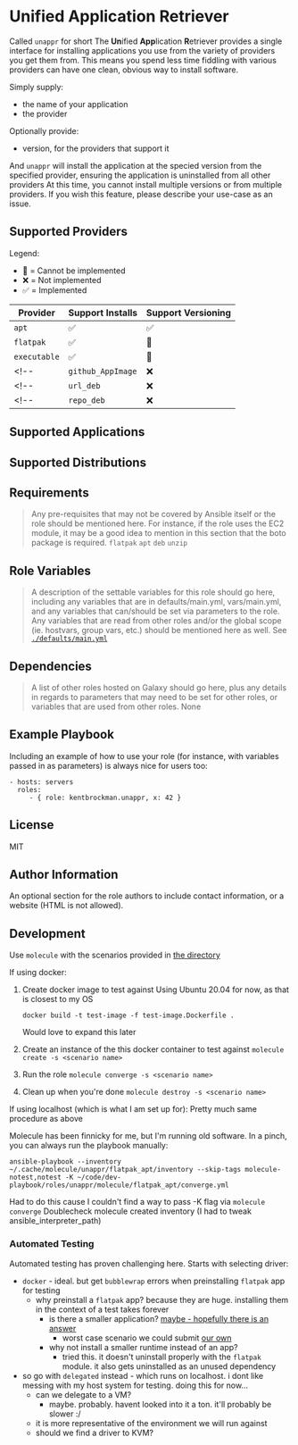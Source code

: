 **Un**ified **App**lication **R**etriever
=========

Called `unappr` for short 
The **Un**ified **App**lication **R**etriever provides a single interface for installing applications you use from the variety of providers you get them from.
This means you spend less time fiddling with various providers can have one clean, obvious way to install software.

Simply supply:
- the name of your application
- the provider

Optionally provide:
- version, for the providers that support it

And `unappr` will install the application at the specied version from the specified provider, ensuring the application is uninstalled from all other providers
At this time, you cannot install multiple versions or from multiple providers.
If you wish this feature, please describe your use-case as an issue.

## Supported Providers

Legend:
- 🛑  = Cannot be implemented
- ❌ = Not implemented
- ✅ = Implemented

| Provider | Support Installs | Support Versioning |
| -- | -- | -- |
| `apt` | ✅ | ✅ |
| `flatpak` | ✅ | 🛑 |
| `executable` | ✅ | 🛑 |
<!-- | `github_AppImage` | ❌ | ❌ | -->
<!-- | `url_deb` | ❌ | ❌ | -->
<!-- | `repo_deb` | ❌ | ❌ | -->

## Supported Applications

## Supported Distributions

Requirements
------------

> Any pre-requisites that may not be covered by Ansible itself or the role should be mentioned here. For instance, if the role uses the EC2 module, it may be a good idea to mention in this section that the boto package is required.
`flatpak`
`apt`
`deb`
`unzip`

Role Variables
--------------

> A description of the settable variables for this role should go here, including any variables that are in defaults/main.yml, vars/main.yml, and any variables that can/should be set via parameters to the role. Any variables that are read from other roles and/or the global scope (ie. hostvars, group vars, etc.) should be mentioned here as well.
See [`./defaults/main.yml`](./defaults/main.yml)

Dependencies
------------

> A list of other roles hosted on Galaxy should go here, plus any details in regards to parameters that may need to be set for other roles, or variables that are used from other roles.
None

Example Playbook
----------------

Including an example of how to use your role (for instance, with variables passed in as parameters) is always nice for users too:

    - hosts: servers
      roles:
         - { role: kentbrockman.unappr, x: 42 }

License
-------

MIT

Author Information
------------------

An optional section for the role authors to include contact information, or a website (HTML is not allowed).

## Development

Use `molecule` with the scenarios provided in [the directory](./molecule)

If using docker:

1. Create docker image to test against
   Using Ubuntu 20.04 for now, as that is closest to my OS

   `docker build -t test-image -f test-image.Dockerfile .`

   Would love to expand this later

2. Create an instance of the this docker container to test against
  `molecule create -s <scenario name>`

3. Run the role
  `molecule converge -s <scenario name>`

4. Clean up when you're done
  `molecule destroy -s <scenario name>`

If using localhost (which is what I am set up for):
Pretty much same procedure as above

Molecule has been finnicky for me, but I'm running old software.
In a pinch, you can always run the playbook manually:

`ansible-playbook --inventory ~/.cache/molecule/unappr/flatpak_apt/inventory --skip-tags molecule-notest,notest -K ~/code/dev-playbook/roles/unappr/molecule/flatpak_apt/converge.yml`

Had to do this cause I couldn't find a way to pass -K flag via `molecule converge`
Doublecheck molecule created inventory (I had to tweak ansible_interpreter_path)

### Automated Testing

Automated testing has proven challenging here.
Starts with selecting driver:
- `docker` - ideal. but get `bubblewrap` errors when preinstalling `flatpak` app for testing
  - why preinstall a `flatpak` app? because they are huge. installing them in the context of a test takes forever
    - is there a smaller application? [maybe - hopefully there is an answer](https://discourse.flathub.org/t/small-application-for-ci-testing/2384)
      - worst case scenario we could submit [our own](https://github.com/flathub/flathub/wiki/App-Submission#how-to-submit-an-app)
    - why not install a smaller runtime instead of an app?
      - tried this. it doesn't uninstall properly with the `flatpak` module. it also gets uninstalled as an unused dependency
- so go with `delegated` instead - which runs on localhost. i dont like messing with my host system for testing. doing this for now...
  - can we delegate to a VM?
    - maybe. probably. havent looked into it a ton. it'll probably be slower :/
  - it is more representative of the environment we will run against
  - should we find a driver to KVM?
